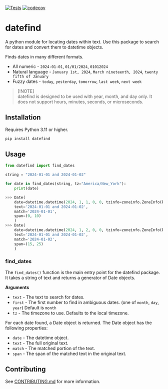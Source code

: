 [![Tests](https://github.com/natelandau/datefind/actions/workflows/test.yml/badge.svg)](https://github.com/natelandau/datefind/actions/workflows/test.yml) [![codecov](https://codecov.io/gh/natelandau/datefind/graph/badge.svg?token=CXstf6zblD)](https://codecov.io/gh/natelandau/datefind)

# datefind

A python module for locating dates within text. Use this package to search for dates and convert them to datetime objects.

Finds dates in many different formats.

-   All numeric - `2024-01-01`, `01/01/2024`, `01012024`
-   Natural language - `January 1st, 2024`, `March nineteenth, 2024`, `twenty fifth of January`
-   Fuzzy dates - `today`, `yesterday`, `tomorrow`, `last week`, `next week`

> [!NOTE]\
> datefind is designed to be used with year, month, and day only. It does not support hours, minutes, seconds, or microseconds.

## Installation

Requires Python 3.11 or higher.

```bash
pip install datefind
```

## Usage

```python
from datefind import find_dates

string = "2024-01-01 and 2024-01-02"

for date in find_dates(string, tz="America/New_York"):
    print(date)

>>> Date(
    date=datetime.datetime(2024, 1, 1, 0, 0, tzinfo=zoneinfo.ZoneInfo(key='America/New_York')),
    text='2024-01-01 and 2024-01-02',
    match='2024-01-01',
    span=(0, 10)
    )
>>> Date(
    date=datetime.datetime(2024, 1, 2, 0, 0, tzinfo=zoneinfo.ZoneInfo(key='America/New_York')),
    text='2024-01-01 and 2024-01-02',
    match='2024-01-02',
    span=(15, 25)
    )
```

### find_dates

The `find_dates()` function is the main entry point for the datefind package. It takes a string of text and returns a generator of Date objects.

**Arguments**

-   `text` - The text to search for dates.
-   `first` - The first number to find in ambiguous dates. (one of `month`, `day`, `year`) Default is `month`
-   `tz` - The timezone to use. Defaults to the local timezone.

For each date found, a Date object is returned. The Date object has the following properties:

-   `date` - The datetime object.
-   `text` - The full original text.
-   `match` - The matched portion of the text.
-   `span` - The span of the matched text in the original text.

## Contributing

See [CONTRIBUTING.md](CONTRIBUTING.md) for more information.
